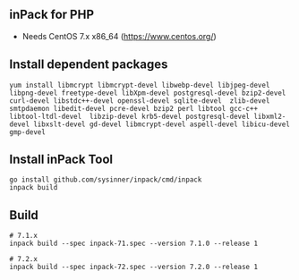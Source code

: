 ## inPack for PHP

* Needs CentOS 7.x x86_64 (https://www.centos.org/)

## Install dependent packages

``` shell
yum install libmcrypt libmcrypt-devel libwebp-devel libjpeg-devel libpng-devel freetype-devel libXpm-devel postgresql-devel bzip2-devel curl-devel libstdc++-devel openssl-devel sqlite-devel  zlib-devel smtpdaemon libedit-devel pcre-devel bzip2 perl libtool gcc-c++ libtool-ltdl-devel  libzip-devel krb5-devel postgresql-devel libxml2-devel libxslt-devel gd-devel libmcrypt-devel aspell-devel libicu-devel gmp-devel
```


## Install inPack Tool

``` shell
go install github.com/sysinner/inpack/cmd/inpack
inpack build
```

## Build

``` shell
# 7.1.x
inpack build --spec inpack-71.spec --version 7.1.0 --release 1

# 7.2.x
inpack build --spec inpack-72.spec --version 7.2.0 --release 1
```

